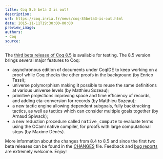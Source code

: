 ```yaml
---
title: Coq 8.5 beta 3 is out!
description:
url: https://coq.inria.fr/news/coq-85beta3-is-out.html
date: 2015-11-11T19:30:00-00:00
preview_image:
authors:
- Coq
source:
---
```



The <a href="https://coq.inria.fr/coq-85">third beta release of Coq 8.5</a> is available for
testing. The 8.5 version brings several major features to Coq:

<ul>
<li>asynchronous edition of documents under CoqIDE to keep working on a proof
  while Coq checks the other proofs in the background (by Enrico Tassi);</li>
<li>universe polymorphism making it possible to reuse the same definitions at
  various universe levels (by Matthieu Sozeau);</li>
<li>primitive projections improving space and time efficiency of records, and
  adding eta-conversion for records (by Matthieu Sozeau);</li>
 <li>a new tactic engine allowing dependent subgoals, fully backtracking
  tactics, as well as tactics which can consider multiple goals together (by
  Arnaud Spiwack);</li>
<li>a new reduction procedure called <tt>native_compute</tt> to evaluate terms
  using the OCaml native compiler, for proofs with large computational
  steps (by Maxime D&eacute;n&egrave;s).</li>
</ul>

More information about the changes from 8.4 to 8.5 and since the first two
beta releases can be found in the <a href="https://coq.inria.fr/distrib/V8.5beta3/CHANGES">CHANGES</a> file. Feedback and <a href="https://coq.inria.fr/bugs">bug reports</a> are extremely welcome. Enjoy!  
 
